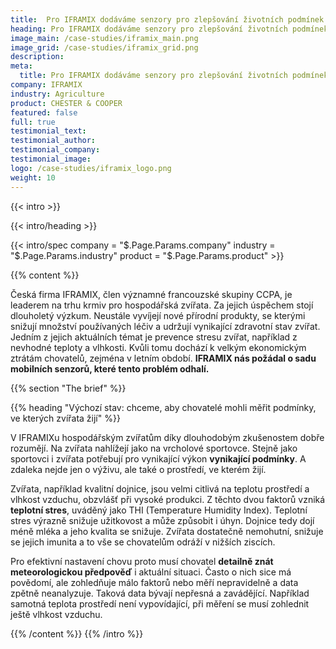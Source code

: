 ```yaml
---
title:  Pro IFRAMIX dodáváme senzory pro zlepšování životních podmínek hospodářských zvířat
heading: Pro IFRAMIX dodáváme senzory pro zlepšování životních podmínek hospodářských zvířat
image_main: /case-studies/iframix_main.png
image_grid: /case-studies/iframix_grid.png
description:
meta:
  title: Pro IFRAMIX dodáváme senzory pro zlepšování životních podmínek hospodářských zvířat | HARDWARIO případová studie
company: IFRAMIX
industry: Agriculture
product: CHESTER & COOPER
featured: false
full: true
testimonial_text:
testimonial_author:
testimonial_company:
testimonial_image:
logo: /case-studies/iframix_logo.png
weight: 10
---
```


{{< intro >}}

{{< intro/heading >}}

{{< intro/spec company = "$.Page.Params.company" industry = "$.Page.Params.industry" product = "$.Page.Params.product" >}}

{{% content %}}

Česká firma IFRAMIX, člen významné francouzské skupiny CCPA, je leaderem na trhu krmiv pro hospodářská zvířata. Za jejich úspěchem stojí dlouholetý výzkum. Neustále vyvíjejí nové přírodní produkty, se kterými snižují množství používaných léčiv a udržují vynikající zdravotní stav zvířat. Jedním z jejich aktuálních témat je prevence stresu zvířat, například z nevhodné teploty a vlhkosti. Kvůli tomu dochází k velkým ekonomickým ztrátám chovatelů, zejména v letním období. **IFRAMIX nás požádal o sadu mobilních senzorů, které tento problém odhalí.**

{{% section "The brief" %}}

{{% heading "Výchozí stav: chceme, aby chovatelé mohli měřit podmínky, ve kterých zvířata žijí" %}}

V IFRAMIXu hospodářským zvířatům díky dlouhodobým zkušenostem dobře rozumějí. Na zvířata nahlížejí jako na vrcholové sportovce. Stejně jako sportovci i zvířata potřebují pro vynikající výkon **vynikající podmínky**. A zdaleka nejde jen o výživu, ale také o prostředí, ve kterém žijí.

Zvířata, například kvalitní dojnice, jsou velmi citlivá na teplotu prostředí a vlhkost vzduchu, obzvlášť při vysoké produkci. Z těchto dvou faktorů vzniká **teplotní stres**, uváděný jako THI (Temperature Humidity Index). Teplotní stres výrazně snižuje užitkovost a může způsobit i úhyn. Dojnice tedy dojí méně mléka a jeho kvalita se snižuje. Zvířata dostatečně nemohutní, snižuje se jejich imunita a to vše se chovatelům odráží v nižších ziscích.

Pro efektivní nastavení chovu proto musí chovatel **detailně znát meteorologickou předpověď** i aktuální situaci. Často o nich sice má povědomí, ale zohledňuje málo faktorů nebo měří nepravidelně a data zpětně neanalyzuje. Taková data bývají nepřesná a zavádějící. Například samotná teplota prostředí není vypovídající, při měření se musí zohlednit ještě vlhkost vzduchu.

{{% /content %}}
{{% /intro %}}
